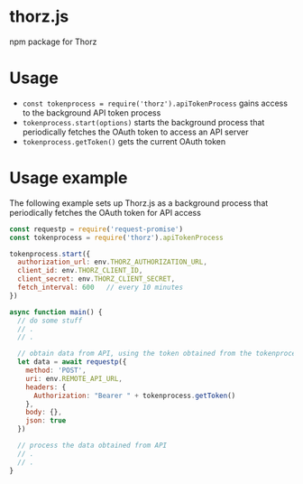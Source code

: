 # thorz.js
npm package for Thorz

# Usage
* `const tokenprocess = require('thorz').apiTokenProcess` gains access to the background API token process
* `tokenprocess.start(options)` starts the background process that periodically fetches the OAuth token to access an API server
* `tokenprocess.getToken()` gets the current OAuth token

# Usage example
The following example sets up Thorz.js as a background process that periodically fetches the OAuth token for API access
```javascript
const requestp = require('request-promise')
const tokenprocess = require('thorz').apiTokenProcess

tokenprocess.start({
  authorization_url: env.THORZ_AUTHORIZATION_URL,
  client_id: env.THORZ_CLIENT_ID,
  client_secret: env.THORZ_CLIENT_SECRET,
  fetch_interval: 600   // every 10 minutes
})

async function main() {
  // do some stuff
  // .
  // .

  // obtain data from API, using the token obtained from the tokenprocess
  let data = await requestp({
    method: 'POST',
    uri: env.REMOTE_API_URL,
    headers: {
      Authorization: "Bearer " + tokenprocess.getToken()
    },
    body: {},
    json: true
  })

  // process the data obtained from API
  // .
  // .
}
```

